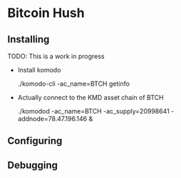 # Bitcoin Hush

## Installing

TODO: This is a work in progress

* Install komodo

  ./komodo-cli -ac_name=BTCH getinfo

* Actually connect to the KMD asset chain of BTCH

  ./komodod -ac_name=BTCH -ac_supply=20998641 -addnode=78.47.196.146 &

## Configuring

## Debugging


